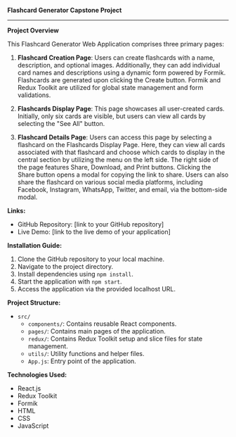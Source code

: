 **Flashcard Generator Capstone Project**

---

**Project Overview**

This Flashcard Generator Web Application comprises three primary pages:

1. **Flashcard Creation Page**: Users can create flashcards with a name, description, and optional images. Additionally, they can add individual card names and descriptions using a dynamic form powered by Formik. Flashcards are generated upon clicking the Create button. Formik and Redux Toolkit are utilized for global state management and form validations.

2. **Flashcards Display Page**: This page showcases all user-created cards. Initially, only six cards are visible, but users can view all cards by selecting the "See All" button.

3. **Flashcard Details Page**: Users can access this page by selecting a flashcard on the Flashcards Display Page. Here, they can view all cards associated with that flashcard and choose which cards to display in the central section by utilizing the menu on the left side. The right side of the page features Share, Download, and Print buttons. Clicking the Share button opens a modal for copying the link to share. Users can also share the flashcard on various social media platforms, including Facebook, Instagram, WhatsApp, Twitter, and email, via the bottom-side modal.

**Links:**
- GitHub Repository: [link to your GitHub repository]
- Live Demo: [link to the live demo of your application]

**Installation Guide:**
1. Clone the GitHub repository to your local machine.
2. Navigate to the project directory.
3. Install dependencies using `npm install`.
4. Start the application with `npm start`.
5. Access the application via the provided localhost URL.

**Project Structure:**
- `src/`
  - `components/`: Contains reusable React components.
  - `pages/`: Contains main pages of the application.
  - `redux/`: Contains Redux Toolkit setup and slice files for state management.
  - `utils/`: Utility functions and helper files.
  - `App.js`: Entry point of the application.

**Technologies Used:**
- React.js
- Redux Toolkit
- Formik
- HTML
- CSS
- JavaScript

